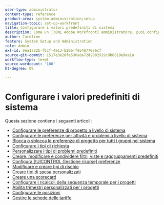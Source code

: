 ```yaml
---
user-type: administrator
content-type: reference
product-area: system-administration;setup
navigation-topic: set-up-workfront
title: Configurare i valori predefiniti di sistema
description: Come un [!DNL Adobe Workfront] amministratore, puoi configurare le impostazioni predefinite di sistema, ad esempio le preferenze per tutti i progetti creati dagli utenti.
author: Caroline
feature: System Setup and Administration
role: Admin
exl-id: 0ea1722b-fbcf-4e13-b206-f954877076cf
source-git-commit: 1517e3e28fe536a8a72d2802919c8b8819e9ea1a
workflow-type: tm+mt
source-wordcount: '100'
ht-degree: 0%

---
```


# Configurare i valori predefiniti di sistema

Questa sezione contiene i seguenti articoli:

* [Configurare le preferenze di progetto a livello di sistema](../../../administration-and-setup/set-up-workfront/configure-system-defaults/set-project-preferences.md)
* [Configurare le preferenze per attività e problemi a livello di sistema](../../../administration-and-setup/set-up-workfront/configure-system-defaults/set-task-issue-preferences.md)
* [Blocca o sblocca le preferenze di progetto per tutti i gruppi nel sistema](../../../administration-and-setup/set-up-workfront/configure-system-defaults/lock-or-unlock-project-preferences-for-groups-system.md)
* [Configurare i tipi di richiesta](../../../administration-and-setup/set-up-workfront/configure-system-defaults/configure-request-types.md)
* [Personalizzare i tipi di problemi predefiniti](../../../administration-and-setup/set-up-workfront/configure-system-defaults/customize-default-issue-types.md)
* [Creare, modificare e condividere filtri, viste e raggruppamenti predefiniti](../../../administration-and-setup/set-up-workfront/configure-system-defaults/create-and-share-default-fvgs.md)
* [Configura [!UICONTROL Gestione risorse] preferenze](../../../administration-and-setup/set-up-workfront/configure-system-defaults/configure-resource-mgmt-preferences.md)
* [Modificare e creare tipi di rischio](../../../administration-and-setup/set-up-workfront/configure-system-defaults/edit-create-risk-types.md)
* [Creare tipi di spesa personalizzati](../../../administration-and-setup/set-up-workfront/configure-system-defaults/create-custom-expense-types.md)
* [Creare una scorecard](../../../administration-and-setup/set-up-workfront/configure-system-defaults/create-scorecard.md)
* [Configurare i ricalcoli della sequenza temporale per i progetti](../../../administration-and-setup/set-up-workfront/configure-system-defaults/configure-timeline-recalculations-projects.md)
* [Abilita trimestri personalizzati per i progetti](../../../administration-and-setup/set-up-workfront/configure-system-defaults/enable-custom-quarters-projects.md)
* [Configurare le posizioni](/help/quicksilver/administration-and-setup/set-up-workfront/configure-system-defaults/configure-locations.md)
* [Gestire le schede delle tariffe](/help/quicksilver/administration-and-setup/set-up-workfront/configure-system-defaults/manage-rate-cards.md)
